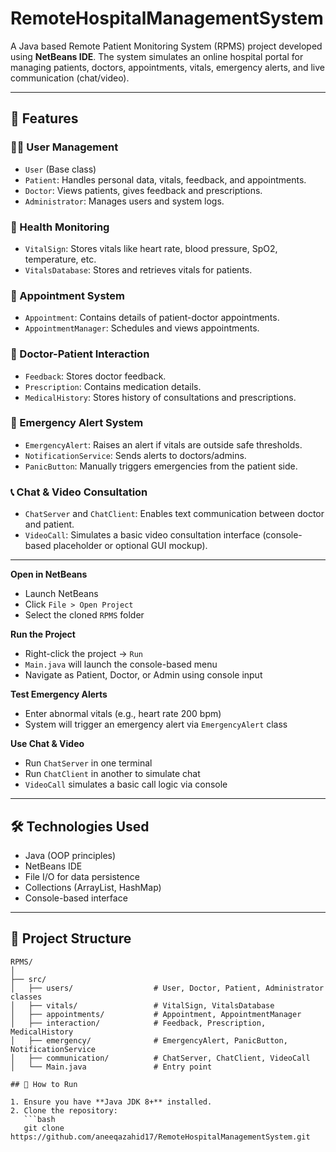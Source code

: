 # RemoteHospitalManagementSystem
A Java based Remote Patient Monitoring System (RPMS) project developed using **NetBeans IDE**. The system simulates an online hospital portal for managing patients, doctors, appointments, vitals, emergency alerts, and live communication (chat/video).

---

## 🚀 Features

### 🧑‍⚕️ User Management
- `User` (Base class)
- `Patient`: Handles personal data, vitals, feedback, and appointments.
- `Doctor`: Views patients, gives feedback and prescriptions.
- `Administrator`: Manages users and system logs.

### 💉 Health Monitoring
- `VitalSign`: Stores vitals like heart rate, blood pressure, SpO2, temperature, etc.
- `VitalsDatabase`: Stores and retrieves vitals for patients.

### 📅 Appointment System
- `Appointment`: Contains details of patient-doctor appointments.
- `AppointmentManager`: Schedules and views appointments.

### 💬 Doctor-Patient Interaction
- `Feedback`: Stores doctor feedback.
- `Prescription`: Contains medication details.
- `MedicalHistory`: Stores history of consultations and prescriptions.

### 🚨 Emergency Alert System
- `EmergencyAlert`: Raises an alert if vitals are outside safe thresholds.
- `NotificationService`: Sends alerts to doctors/admins.
- `PanicButton`: Manually triggers emergencies from the patient side.

### 📞 Chat & Video Consultation
- `ChatServer` and `ChatClient`: Enables text communication between doctor and patient.
- `VideoCall`: Simulates a basic video consultation interface (console-based placeholder or optional GUI mockup).

---
**Open in NetBeans**
- Launch NetBeans
- Click `File > Open Project`
- Select the cloned `RPMS` folder

**Run the Project**
- Right-click the project → `Run`
- `Main.java` will launch the console-based menu
- Navigate as Patient, Doctor, or Admin using console input

**Test Emergency Alerts**
- Enter abnormal vitals (e.g., heart rate 200 bpm)
- System will trigger an emergency alert via `EmergencyAlert` class

**Use Chat & Video**
- Run `ChatServer` in one terminal
- Run `ChatClient` in another to simulate chat
- `VideoCall` simulates a basic call logic via console

---
## 🛠️ Technologies Used

- Java (OOP principles)
- NetBeans IDE
- File I/O for data persistence
- Collections (ArrayList, HashMap)
- Console-based interface

---

## 📁 Project Structure

```plaintext
RPMS/
│
├── src/
│   ├── users/                  # User, Doctor, Patient, Administrator classes
│   ├── vitals/                 # VitalSign, VitalsDatabase
│   ├── appointments/           # Appointment, AppointmentManager
│   ├── interaction/            # Feedback, Prescription, MedicalHistory
│   ├── emergency/              # EmergencyAlert, PanicButton, NotificationService
│   ├── communication/          # ChatServer, ChatClient, VideoCall
│   └── Main.java               # Entry point

## 🚀 How to Run

1. Ensure you have **Java JDK 8+** installed.
2. Clone the repository:
   ```bash
   git clone https://github.com/aneeqazahid17/RemoteHospitalManagementSystem.git
